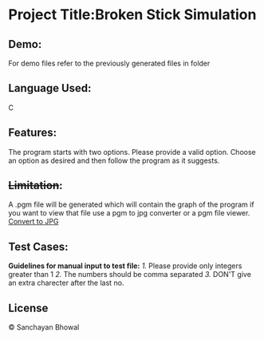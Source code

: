 <!-- This is a read me file. -->
<!-- Please read this file completely before executing the program. -->
# Project Title:Broken Stick Simulation

## Demo:
For demo files refer to the previously generated files in folder

## Language Used:
C

## Features:
The program starts with two options.
Please provide a valid option.
Choose an option as desired and then follow the program as it suggests.

## ~~Limitation~~:
A .pgm file will be generated which will contain the graph of the program if you want to view that file use a pgm to jpg converter or a pgm file viewer.
[Convert to JPG](https://www.freefileconvert.com/pgm-jpg)

## Test Cases:
**Guidelines for manual input to test file:**
*1.* Please provide only integers greater than 1
*2.* The numbers should be comma separated
*3.* DON'T give an extra charecter after the last no.

## License
© Sanchayan Bhowal